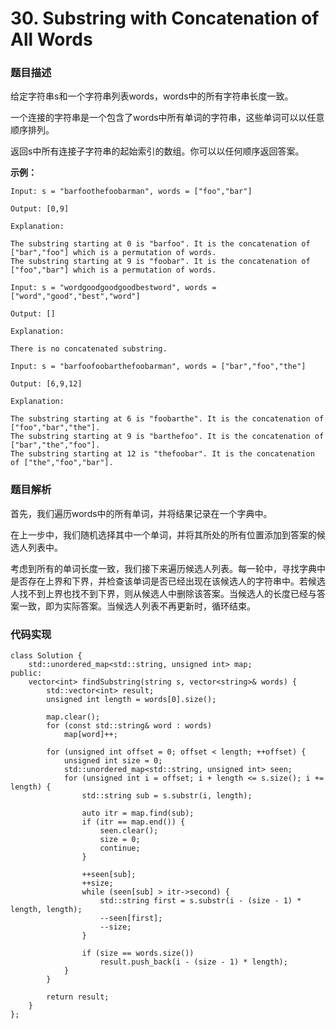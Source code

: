 # 30. Substring with Concatenation of All Words

### 题目描述

给定字符串s和一个字符串列表words，words中的所有字符串长度一致。

一个连接的字符串是一个包含了words中所有单词的字符串，这些单词可以以任意顺序排列。

返回s中所有连接子字符串的起始索引的数组。你可以以任何顺序返回答案。

**示例：**

```
Input: s = "barfoothefoobarman", words = ["foo","bar"]

Output: [0,9]

Explanation:

The substring starting at 0 is "barfoo". It is the concatenation of ["bar","foo"] which is a permutation of words.
The substring starting at 9 is "foobar". It is the concatenation of ["foo","bar"] which is a permutation of words.
```

```
Input: s = "wordgoodgoodgoodbestword", words = ["word","good","best","word"]

Output: []

Explanation:

There is no concatenated substring.
```

```
Input: s = "barfoofoobarthefoobarman", words = ["bar","foo","the"]

Output: [6,9,12]

Explanation:

The substring starting at 6 is "foobarthe". It is the concatenation of ["foo","bar","the"].
The substring starting at 9 is "barthefoo". It is the concatenation of ["bar","the","foo"].
The substring starting at 12 is "thefoobar". It is the concatenation of ["the","foo","bar"].
```

### 题目解析

首先，我们遍历words中的所有单词，并将结果记录在一个字典中。

在上一步中，我们随机选择其中一个单词，并将其所处的所有位置添加到答案的候选人列表中。

考虑到所有的单词长度一致，我们接下来遍历候选人列表。每一轮中，寻找字典中是否存在上界和下界，并检查该单词是否已经出现在该候选人的字符串中。若候选人找不到上界也找不到下界，则从候选人中删除该答案。当候选人的长度已经与答案一致，即为实际答案。当候选人列表不再更新时，循环结束。

### 代码实现

```
class Solution {
    std::unordered_map<std::string, unsigned int> map;
public:
    vector<int> findSubstring(string s, vector<string>& words) {
        std::vector<int> result;
        unsigned int length = words[0].size();

        map.clear();
        for (const std::string& word : words)
            map[word]++;

        for (unsigned int offset = 0; offset < length; ++offset) {
            unsigned int size = 0;
            std::unordered_map<std::string, unsigned int> seen;
            for (unsigned int i = offset; i + length <= s.size(); i += length) {
                std::string sub = s.substr(i, length);

                auto itr = map.find(sub);
                if (itr == map.end()) {
                    seen.clear();
                    size = 0;
                    continue;
                }

                ++seen[sub];
                ++size;
                while (seen[sub] > itr->second) {
                    std::string first = s.substr(i - (size - 1) * length, length);
                    --seen[first];
                    --size;
                }
                
                if (size == words.size())
                    result.push_back(i - (size - 1) * length);
            }
        }

        return result;
    }
};
```